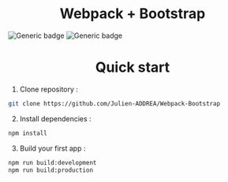 <h1 align="center">Webpack + Bootstrap</h1>

![Generic badge](https://img.shields.io/badge/webpack-v4.43.0-8ED6FB?logo=webpack) ![Generic badge](https://img.shields.io/badge/bootstrap-v4.5.0-7952b3?logo=bootstrap)

<h1 align="center">Quick start</h1>

1. Clone repository :
```bash
git clone https://github.com/Julien-ADDREA/Webpack-Bootstrap
```
2. Install dependencies :
```bash
npm install
```
3. Build your first app :
```bash
npm run build:development
npm run build:production
```
